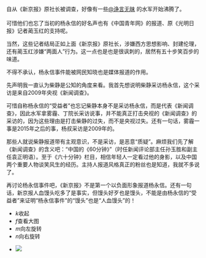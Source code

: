 自从《新京报》原社长被调查，好像有一些<a href="https://weibo.com/n/%E8%AF%A4%E8%A8%80%E6%97%A0%E6%98%A7?from=feed&amp;loc=at" target="_blank" rel="noopener">@诤言无昧</a> 的水军开始沸腾了。<br />
<span id="more-8146"></span><br />
可惜他们也忘了当初的杨永信的好名声也有《中国青年网》的报道、原《光明日报》记者蔺玉红的支持呢。</p>
<p>当然，这些记者结局正如上面《新京报》原社长，涉嫌西方思想影响、封建伦理，还有蔺玉红涉嫌“两面人”行为。这一点也是也是很讽刺的，居然有五十步笑百步的味道。</p>
<p>不得不承认，杨永信事件能被网民知晓也是媒体报道的作用。</p>
<p>先声明我一直认为柴静是公知的角度来看。我首先想说明柴静采访杨永信，这个采访是来自2009年央视《新闻调查》。</p>
<p>可惜自称杨永信的“受益者”也忘记柴静本身不是采访杨永信，而是代表《新闻调查》，因此水军拿雾霾、丁院长采访说事，并不能真正打击央视的《新闻调查》的采访的，因为这些理由是打击柴静的过失，而不是央视过失。还有一句话，雾霾一事是2015年之后的事，杨叔采访是2009年的。</p>
<p>那些人就说柴静报道带有主观意识，不是采访，是恶意“质疑”。麻烦我们先了解《新闻调查》的含义吧：“中国的《60分钟》”（时任新闻评论部主任孙玉胜和副主任袁正明语）。至于《六十分钟》栏目，相信年轻人一定看过他的身影，以及中国两个重要人物谈笑风生的经历。主持人报道风格真正的粉丝也是知道，我就不多说了。</p>
<p>再讨论杨永信事件吧，《新京报》不是第一个以负面形象报道杨永信。还有一句话，新京报人血馒头吃多了是事实，但馒头好歹也是馒头，不能是由杨永信的“受益者”来证明“杨永信事件”的“馒头”也是“人血馒头”的！</p></div>
<div class="WB_expand_media_box ">
<div class="WB_expand_media S_bg1">
<div class="tab_feed_a clearfix">
<div class="tab">
<ul class="clearfix">
<li><span class="line S_line1"><a class="S_txt1"><i class="W_ficon ficon_arrow_fold S_ficon">k</i>收起</a></span></li>
<li><span class="line S_line1"><a class="S_txt1"><i class="W_ficon ficon_search S_ficon">f</i>查看大图</a></span></li>
<li><span class="line S_line1"><a class="S_txt1"><i class="W_ficon ficon_turnleft S_ficon">m</i>向左旋转</a></span></li>
<li><span class="line S_line1"><a class="S_txt1"><i class="W_ficon ficon_turnright S_ficon">n</i>向右旋转</a></span></li>
</ul>
</div>
</div>
<div class="WB_media_view">
<div class="media_show_box">
<ul class="clearfix">
<li class="smallcursor">
<div class="artwork_box">
<div><img src="https://www.iaders.com/wp-content/uploads/2019/06/7f4b1-006qvAVuly1g44ceteqb1j30qo0zkwh8.jpg"></div>